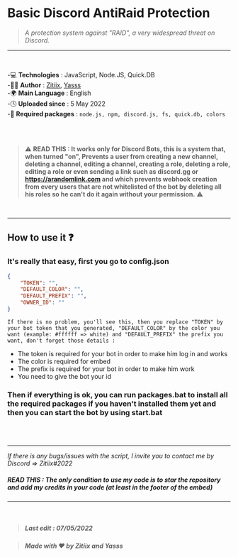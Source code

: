 # Basic Discord AntiRaid Protection
> *A protection system against "RAID", a very widespread threat on Discord.*
---
<br />

-💻 **Technologies** : JavaScript, Node.JS, Quick.DB <br />
-👨‍💻 **Author** : [Zitiix](https://github.com/Zitiiix), [Yasss](https://github.com/whereisyasss) <br />
-🌍 **Main Language** : English <br />
-🕓 **Uploaded since** : 5 May 2022 <br />
-🤖 **Required packages** : ``node.js, npm, discord.js, fs, quick.db, colors``

<br />
<br />

> ⚠️ **READ THIS : It works only for Discord Bots, this is a system that, when turned "on", Prevents a user from creating a new channel, deleting a channel, editing a channel, creating a role, deleting a role, editing a role or even sending a link such as discord.gg or https://arandomlink.com and which prevents webhook creation from every users that are not whitelisted of the bot by deleting all his roles so he can't do it again without your permission.** ⚠️
<br />

---

## __How to use it ❓__

### It's really that easy, first you go to config.json
```json
{
    "TOKEN": "",
    "DEFAULT_COLOR": "",
    "DEFAULT_PREFIX": "",
    "OWNER_ID": ""
}
```
``If there is no problem, you'll see this, then you replace "TOKEN" by your bot token that you generated, "DEFAULT_COLOR" by the color you want (example: #ffffff => white) and "DEFAULT_PREFIX" the prefix you want, don't forget those details : ``
- The token is required for your bot in order to make him log in and works
- The color is required for embed
- The prefix is required for your bot in order to make him work
- You need to give the bot your id 

### Then if everything is ok, you can run packages.bat to install all the required packages if you haven't installed them yet and then you can start the bot by using start.bat
<br />
<br />

---

*If there is any bugs/issues with the script, I invite you to contact me by Discord => Zitiix#2022*

##### READ THIS : The only condition to use my code is to **star the repository** and **add my credits in your code** (at least in the footer of the embed)

---
<br />

> ##### Last edit : 07/05/2022

> ##### Made with ❤️ by Zitiix and Yasss
